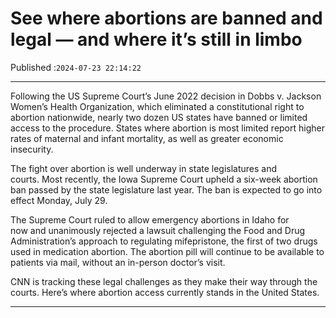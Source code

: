 # See where abortions are banned and legal — and where it’s still in limbo

Published :`2024-07-23 22:14:22`

---

Following the US Supreme Court’s June 2022 decision in Dobbs v. Jackson Women’s Health Organization, which eliminated a constitutional right to abortion nationwide, nearly two dozen US states have banned or limited access to the procedure. States where abortion is most limited report higher rates of maternal and infant mortality, as well as greater economic insecurity.

The fight over abortion is well underway in state legislatures and courts. Most recently, the Iowa Supreme Court upheld a six-week abortion ban passed by the state legislature last year. The ban is expected to go into effect Monday, July 29.

The Supreme Court ruled to allow emergency abortions in Idaho for now and unanimously rejected a lawsuit challenging the Food and Drug Administration’s approach to regulating mifepristone, the first of two drugs used in medication abortion. The abortion pill will continue to be available to patients via mail, without an in-person doctor’s visit.

CNN is tracking these legal challenges as they make their way through the courts. Here’s where abortion access currently stands in the United States.

---

